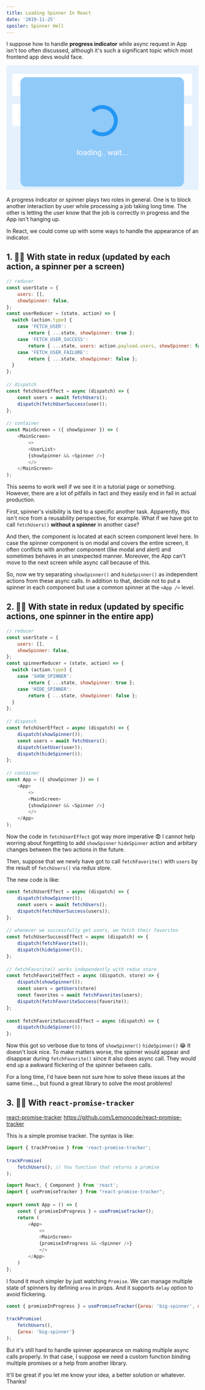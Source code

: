 ```yaml
---
title: Loading Spinner In React
date: '2019-11-25'
spoiler: Spinner Hell
---
```


I suppose how to handle **progress indicator** while async request in App isn't too often discussed, although it's such a significant topic which most frontend app devs would face.

![](spinner.png)

A progress indicator or spinner plays two roles in general. One is to block another interaction by user while processing a job taking long time. The other is letting the user know that the job is correctly in progress and the App isn't hanging up.

In React, we could come up with some ways to handle the appearance of an indicator.

## 1. 🙅‍♂️ With state in redux (updated by each action, a spinner per a screen)

```js
// reducer
const userState = {
    users: [],
    showSpinner: false,
};
const userReducer = (state, action) => {
  switch (action.type) {
    case 'FETCH_USER':
        return { ...state, showSpinner: true };
    case 'FETCH_USER_SUCCESS':
        return { ...state, users: action.payload.users, showSpinner: false };
    case 'FETCH_USER_FAILURE':
        return { ...state, showSpinner: false };
  }
};

// dispatch
const fetchUserEffect = async (dispatch) => {
    const users = await fetchUsers();
    dispatch(fetchUserSuccess(user));
};

// container
const MainScreen = ({ showSpinner }) => (
    <MainScreen>
        <>
        <UserList>
        {showSpinner && <Spinner />}
        </>
    </MainScreen>
);
```

This seems to work well if we see it in a tutorial page or something. However, there are a lot of pitfalls in fact and they easily end in fail in actual production.

First, spinner's visibility is tied to a specific another task. Apparently, this isn't nice from a reusability perspective, for example. What if we have got to call `fetchUsers()` **without a spinner** in another case?

And then, the <Spinner /> component is located at each screen component level here. In case the spinner component is on modal and covers the entire screen, it often conflicts with another component (like modal and alert) and sometimes behaves in an unexpected manner. Moreover, the App can't move to the next screen while async call because of this.

So, now we try separating `showSpinner()` and `hideSpinner()` as independent actions from these async calls. In addition to that, decide not to put a spinner in each component but use a common spinner at the `<App />` level.

## ‍2. 🙅‍♂️ With state in redux (updated by specific actions, one spinner in the entire app)

```js
// reducer
const userState = {
    users: [],
    showSpinner: false,
};
const spinnerReducer = (state, action) => {
  switch (action.type) {
    case 'SHOW_SPINNER':
        return { ...state, showSpinner: true };
    case 'HIDE_SPINNER':
        return { ...state, showSpinner: false };
  }
};

// dispatch
const fetchUserEffect = async (dispatch) => {
    dispatch(showSpinner());
    const users = await fetchUsers();
    dispatch(setUser(user));
    dispatch(hideSpinner());
};

// container
const App = ({ showSpinner }) => (
    <App>
        <>
        <MainScreen>
        {showSpinner && <Spinner />}
        </>
    </App>
);
```

Now the code in `fetchUserEffect` got way more imperative 😨 I cannot help worring about forgetting to add `showSpinner` `hideSpinner` action and arbitary changes between the two actions in the future.

Then, suppose that we newly have got to call `fetchFavorite()` with `users` by the result of `fetchUsers()` via redux store. 

The new code is like:

```js
const fetchUserEffect = async (dispatch) => {
    dispatch(showSpinner());
    const users = await fetchUsers();
    dispatch(fetchUserSuccess(users));
};

// whenever we successfully get users, we fetch their favorites
const fetchUserSuccessEffect = async (dispatch) => {
    dispatch(fetchFavorite());
    dispatch(hideSpinner());
};

// fetchFavorite() works independently with redux store
const fetchFavoriteEffect = async (dispatch, store) => {
    dispatch(showSpinner());
    const users = getUsers(store)
    const favorites = await fetchFavorites(users);
    dispatch(fetchFavoriteSuccess(favorite));
};

const fetchFavoriteSuccessEffect = async (dispatch) => {
    dispatch(hideSpinner());
};
```

Now this got so verbose due to tons of `showSpinner()` `hideSpinner()` 😂 It doesn't look nice. To make matters worse, the spinner would appear and disappear during `fetchFavorite()` since it also does async call. They would end up a awkward flickering of the spinner between calls.

For a long time, I'd have been not sure how to solve these issues at the same time..., but found a great library to solve the most problems!

## 3. 🙆‍♂️ With `react-promise-tracker`

[react-promise-tracker](https://github.com/Lemoncode/react-promise-tracker)
https://github.com/Lemoncode/react-promise-tracker

This is a simple promise tracker. The syntax is like:

```js
import { trackPromise } from 'react-promise-tracker';

trackPromise(
    fetchUsers(); // You function that returns a promise
);
```

```js
import React, { Component } from 'react';
import { usePromiseTracker } from "react-promise-tracker";

export const App = () => {
    const { promiseInProgress } = usePromiseTracker();
    return (
        <App>
            <>
            <MainScreen>
            {promiseInProgress && <Spinner />}
            </>
        </App>
    )
};
```

I found it much simpler by just watching `Promise`. We can manage multiple state of spinners by defining `area` in props. And it supports `delay` option to avoid flickering.

```js
const { promiseInProgress } = usePromiseTracker({area: 'big-spinner', delay: 500});

trackPromise(
    fetchUsers(),
    {area: 'big-spinner'}
);
```

But it's still hard to handle spinner appearance on making multiple async calls properly. In that case, I suppose we need a custom function binding multiple promises or a help from another library.

It'll be great if you let me know your idea, a better solution or whatever. Thanks!
